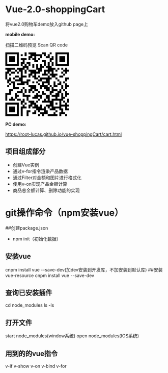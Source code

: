 # Vue-2.0-shoppingCart
将vue2.0购物车demo放入github page上

__mobile demo:__

<p>扫描二维码预览	Scan QR code</p>

![san](https://raw.githubusercontent.com/root-lucas/vue-shoppingCart/master/img/QR-Code.png)

__PC demo:__

https://root-lucas.github.io/vue-shoppingCart/cart.html

## 项目组成部分
- 创建Vue实例
- 通过v-for指令渲染产品数据
- 通过Filter对金额和图片进行格式化
- 使用v-on实现产品金额计算
- 商品总金额计算、删除功能的实现
# git操作命令（npm安装vue）
##创建package.json
- npm init（初始化数据）
## 安装vue
cnpm install vue --save-dev(加dev安装到开发库，不加安装到默认库)
##安装vue-resource
cnpm install vue --save-dev
## 查询已安装插件
cd node_modules
ls -ls
## 打开文件
start node_modules(window系统)
open node_modules(IOS系统)
## 用到的的vue指令
v-if v-show v-on v-bind v-for

